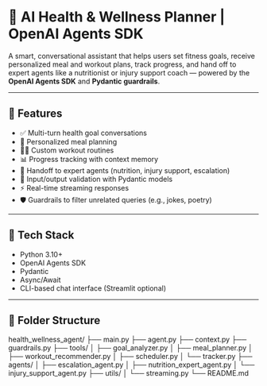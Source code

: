 # 🧠 AI Health & Wellness Planner | OpenAI Agents SDK

A smart, conversational assistant that helps users set fitness goals, receive personalized meal and workout plans, track progress, and hand off to expert agents like a nutritionist or injury support coach — powered by the **OpenAI Agents SDK** and **Pydantic guardrails**.

---

## 🚀 Features

- ✅ Multi-turn health goal conversations
- 🥗 Personalized meal planning
- 🏋️‍♀️ Custom workout routines
- 📊 Progress tracking with context memory
- 🔀 Handoff to expert agents (nutrition, injury support, escalation)
- 🔐 Input/output validation with Pydantic models
- ⚡ Real-time streaming responses
- 🛡️ Guardrails to filter unrelated queries (e.g., jokes, poetry)

---

## 🧩 Tech Stack

- Python 3.10+
- OpenAI Agents SDK
- Pydantic
- Async/Await
- CLI-based chat interface (Streamlit optional)

---

## 📁 Folder Structure

health_wellness_agent/
├── main.py
├── agent.py
├── context.py
├── guardrails.py
├── tools/
│ ├── goal_analyzer.py
│ ├── meal_planner.py
│ ├── workout_recommender.py
│ ├── scheduler.py
│ └── tracker.py
├── agents/
│ ├── escalation_agent.py
│ ├── nutrition_expert_agent.py
│ └── injury_support_agent.py
├── utils/
│ └── streaming.py
└── README.md

